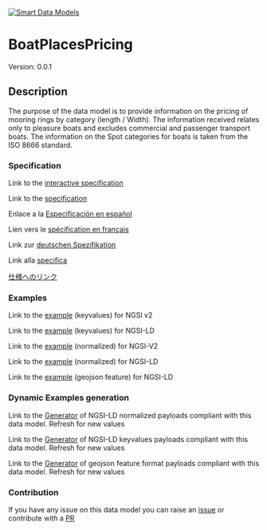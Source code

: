 [![Smart Data Models](https://smartdatamodels.org/wp-content/uploads/2022/01/SmartDataModels_logo.png "Logo")](https://smartdatamodels.org)
# BoatPlacesPricing
Version: 0.0.1

## Description 

The purpose of the data model is to provide information on the pricing of mooring rings by category (length / Width). The information received relates only to pleasure boats and excludes commercial and passenger transport boats. The information on the Spot categories for boats is taken from the ISO 8666 standard.
### Specification

Link to the [interactive specification](https://swagger.lab.fiware.org/?url=https://smart-data-models.github.io/dataModel.Ports/BoatPlacesPricing/swagger.yaml)

Link to the [specification](https://github.com/smart-data-models/dataModel.Ports/blob/master/BoatPlacesPricing/doc/spec.md)

Enlace a la [Especificación en español](https://github.com/smart-data-models/dataModel.Ports/blob/master/BoatPlacesPricing/doc/spec_ES.md)

Lien vers le [spécification en français](https://github.com/smart-data-models/dataModel.Ports/blob/master/BoatPlacesPricing/doc/spec_FR.md)

Link zur [deutschen Spezifikation](https://github.com/smart-data-models/dataModel.Ports/blob/master/BoatPlacesPricing/doc/spec_DE.md)

Link alla [specifica](https://github.com/smart-data-models/dataModel.Ports/blob/master/BoatPlacesPricing/doc/spec_IT.md)

[仕様へのリンク](https://github.com/smart-data-models/dataModel.Ports/blob/master/BoatPlacesPricing/doc/spec_JA.md)
### Examples

Link to the [example](https://smart-data-models.github.io/dataModel.Ports/BoatPlacesPricing/examples/example.json) (keyvalues) for NGSI v2

Link to the [example](https://smart-data-models.github.io/dataModel.Ports/BoatPlacesPricing/examples/example.jsonld) (keyvalues) for NGSI-LD

Link to the [example](https://smart-data-models.github.io/dataModel.Ports/BoatPlacesPricing/examples/example-normalized.json) (normalized) for NGSI-V2

Link to the [example](https://smart-data-models.github.io/dataModel.Ports/BoatPlacesPricing/examples/example-normalized.jsonld) (normalized) for NGSI-LD

Link to the [example](https://smart-data-models.github.io/dataModel.Ports/BoatPlacesPricing/examples/example-geojsonfeature.json) (geojson feature) for NGSI-LD
### Dynamic Examples generation

Link to the [Generator](https://smartdatamodels.org/extra/ngsi-ld_generator.php?schemaUrl=https://raw.githubusercontent.com/smart-data-models/dataModel.Ports/master/BoatPlacesPricing/schema.json&email=info@smartdatamodels.org) of NGSI-LD normalized payloads compliant with this data model. Refresh for new values

Link to the [Generator](https://smartdatamodels.org/extra/ngsi-ld_generator_keyvalues.php?schemaUrl=https://raw.githubusercontent.com/smart-data-models/dataModel.Ports/master/BoatPlacesPricing/schema.json&email=info@smartdatamodels.org) of NGSI-LD keyvalues payloads compliant with this data model. Refresh for new values

Link to the [Generator](https://smartdatamodels.org/extra/geojson_features_generator.php?schemaUrl=https://raw.githubusercontent.com/smart-data-models/dataModel.Ports/master/BoatPlacesPricing/schema.json&email=info@smartdatamodels.org) of geojson feature format payloads compliant with this data model. Refresh for new values
### Contribution

 If you have any issue on this data model you can raise an [issue](https://github.com/smart-data-models/dataModel.Ports/issues)  or contribute with a [PR](https://github.com/smart-data-models/dataModel.Ports/pulls)